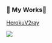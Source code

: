   &nbsp;

</p>

### 💬 My Works👋


[HerokuV2ray](https://github.com/Lbingyi/HerokuV2ray)

<a href="https://github.com/Lbingyi">
<img src="https://github-readme-stats.vercel.app/api?username=Lbingyi&show_icons=true&icon_color=0366d6&text_color=718096&bg_color=ffffff&hide_title=true&locale=cn" />
</a>
<!--You can reach me in:

- 🏝️ My Blog    [www.bonfy.im](https://www.bonfy.im)
- 🐦 My Twitter [@foreverbonfy](https://twitter.com/foreverbonfy)
- 📧 My Email   [foreverbonfy@gmail.com](mailto:foreverbonfy@gmail.com)-->
